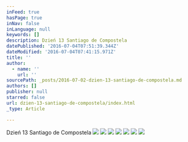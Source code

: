 ```yaml
---
inFeed: true
hasPage: true
inNav: false
inLanguage: null
keywords: []
description: Dzień 13 Santiago de Compostela
datePublished: '2016-07-04T07:51:39.344Z'
dateModified: '2016-07-04T07:41:15.971Z'
title: ''
author:
  - name: ''
    url: ''
sourcePath: _posts/2016-07-02-dzien-13-santiago-de-compostela.md
authors: []
publisher: null
starred: false
url: dzien-13-santiago-de-compostela/index.html
_type: Article

---
```

Dzień 13 Santiago de Compostela
![](https://the-grid-user-content.s3-us-west-2.amazonaws.com/82aef296-dc50-4dc5-8f5a-070cd10fbf1f.jpg)
![](https://the-grid-user-content.s3-us-west-2.amazonaws.com/e77c1427-6ee0-48d0-a943-4dc91316c161.jpg)
![](https://the-grid-user-content.s3-us-west-2.amazonaws.com/21329601-4c1a-4f95-9d32-dfeb58c4b0b2.jpg)
![](https://the-grid-user-content.s3-us-west-2.amazonaws.com/8312f8d2-95d3-4a75-a7f8-adc63721e30b.jpg)
![](https://the-grid-user-content.s3-us-west-2.amazonaws.com/256a61f5-e252-4a74-9452-cdfcdc1815cb.jpg)
![](https://imgflo.herokuapp.com/graph/vahj1ThiexotieMo/0298406efb77468bb65523a53f965a86/croprotate.jpg?cropheight=2816&cropwidth=2112&degrees=-270&input=https%3A%2F%2Fthe-grid-user-content.s3-us-west-2.amazonaws.com%2F98818969-ce03-42a6-9e20-5ee5e8356aac.jpg&x=0&y=0)
![](https://imgflo.herokuapp.com/graph/vahj1ThiexotieMo/927f71fe6b4d8549f5e96dfedaed9442/croprotate.jpg?cropheight=2816&cropwidth=2112&degrees=-270&input=https%3A%2F%2Fthe-grid-user-content.s3-us-west-2.amazonaws.com%2Ff6e446ec-c5aa-4c6a-bb54-6732816f871b.jpg&x=0&y=0)